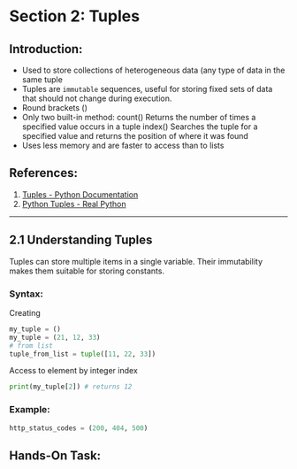 # Section 2: Tuples

## Introduction:
* Used to store collections of heterogeneous data (any type of data in the same tuple
* Tuples are `immutable` sequences, useful for storing fixed sets of data that should not change during execution.
* Round brackets ()
* Only two built-in method:
    count()	Returns the number of times a specified value occurs in a tuple
    index() Searches the tuple for a specified value and returns the position of where it was found
* Uses less memory and are faster to access than to lists



## References:

1. [Tuples - Python Documentation](https://docs.python.org/3/tutorial/introduction.html#tup)
2. [Python Tuples - Real Python](https://realpython.com/python-tuples/)

---

## 2.1 Understanding Tuples

Tuples can store multiple items in a single variable. Their immutability makes them suitable for storing constants.


### Syntax:

Creating

```python
my_tuple = ()
my_tuple = (21, 12, 33)
# from list
tuple_from_list = tuple([11, 22, 33])
```

Access to element by integer index

```python
print(my_tuple[2]) # returns 12
```


### Example:

```python
http_status_codes = (200, 404, 500)
```


## Hands-On Task:
